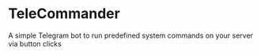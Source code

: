 # TeleCommander
A simple Telegram bot to run predefined system commands on your server via button clicks

